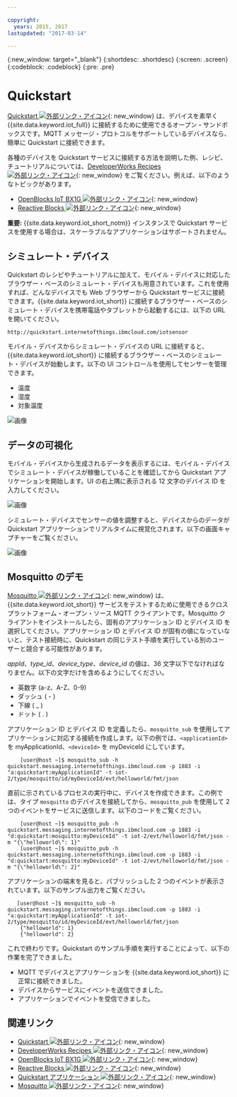 ```yaml
---

copyright:
  years: 2015, 2017
lastupdated: "2017-03-14"

---
```


{:new_window: target="_blank"}
{:shortdesc: .shortdesc}
{:screen: .screen}
{:codeblock: .codeblock}
{:pre: .pre}

# Quickstart

[Quickstart ![外部リンク・アイコン](../../../../icons/launch-glyph.svg "外部リンク・アイコン")](https://quickstart.internetofthings.ibmcloud.com/#/){: new_window} は、デバイスを素早く {{site.data.keyword.iot_full}} に接続するために使用できるオープン・サンドボックスです。MQTT メッセージ・プロトコルをサポートしているデバイスなら、簡単に Quickstart に接続できます。

各種のデバイスを Quickstart サービスに接続する方法を説明した例、レシピ、チュートリアルについては、[DeveloperWorks Recipes ![外部リンク・アイコン](../../../../icons/launch-glyph.svg "外部リンク・アイコン")](https://developer.ibm.com/recipes/){: new_window} をご覧ください。例えば、以下のようなトピックがあります。

- [OpenBlocks IoT BX1G ![外部リンク・アイコン](../../../../icons/launch-glyph.svg "外部リンク・アイコン")](https://developer.ibm.com/recipes/tutorials/openblocks-iot-bx1g-for-iot-foundation-quickstart/){: new_window}
- [Reactive Blocks ![外部リンク・アイコン](../../../../icons/launch-glyph.svg "外部リンク・アイコン")](https://developer.ibm.com/recipes/tutorials/reactive-blocks-and-java-to-iot-foundation-part-1-quickstart/){: new_window}


**重要:** {{site.data.keyword.iot_short_notm}} インスタンスで Quickstart サービスを使用する場合は、スケーラブルなアプリケーションはサポートされません。

## シミュレート・デバイス

Quickstart のレシピやチュートリアルに加えて、モバイル・デバイスに対応したブラウザー・ベースのシミュレート・デバイスも用意されています。これを使用すれば、どんなデバイスでも Web ブラウザーから Quickstart サービスに接続できます。{{site.data.keyword.iot_short}} に接続するブラウザー・ベースのシミュレート・デバイスを携帯電話やタブレットから起動するには、以下の URL を開いてください。

```
http://quickstart.internetofthings.ibmcloud.com/iotsensor
```

モバイル・デバイスからシミュレート・デバイスの URL に接続すると、{{site.data.keyword.iot_short}} に接続するブラウザー・ベースのシミュレート・デバイスが始動します。以下の UI コントロールを使用してセンサーを管理できます。

- 温度
- 湿度
- 対象温度


![画像](iotsensor.png)

## データの可視化

モバイル・デバイスから生成されるデータを表示するには、モバイル・デバイスでシミュレート・デバイスが稼働していることを確認してから Quickstart アプリケーションを開始します。UI の右上隅に表示される 12 文字のデバイス ID を入力してください。

![画像](quickstart.png)

シミュレート・デバイスでセンサーの値を調整すると、デバイスからのデータが Quickstart アプリケーションでリアルタイムに視覚化されます。以下の画面キャプチャーをご覧ください。

![画像](iotsensor_data.png)


## Mosquitto のデモ

[Mosquitto ![外部リンク・アイコン](../../../../icons/launch-glyph.svg "外部リンク・アイコン")](http://mosquitto.org/){: new_window} は、{{site.data.keyword.iot_short}} サービスをテストするために使用できるクロスプラットフォーム・オープン・ソース MQTT クライアントです。Mosquitto クライアントをインストールしたら、固有のアプリケーション ID とデバイス ID を選択してください。アプリケーション ID とデバイス ID が固有の値になっていないと、テスト接続時に、Quickstart の同じテスト手順を実行している別のユーザーと競合する可能性があります。

*appId*、*type_id*、*device_type*、*device_id* の値は、36 文字以下でなければなりません。以下の文字だけを含めるようにしてください。
- 英数字 (a-z、A-Z、0-9)
- ダッシュ ( - )
- 下線 ( _ )
- ドット ( . )

アプリケーション ID とデバイス ID を定義したら、`mosquitto_sub` を使用してアプリケーションに対応する接続を作成します。以下の例では、`<applicationId>` を myApplicationId、`<deviceId>` を myDeviceId にしています。
```
    [user@host ~]$ mosquitto_sub -h quickstart.messaging.internetofthings.ibmcloud.com -p 1883 -i "a:quickstart:myApplicationId" -t iot-2/type/mosquitto/id/myDeviceId/evt/helloworld/fmt/json

```

直前に示されているプロセスの実行中に、デバイスを作成できます。この例では、タイプ `mosquitto` のデバイスを接続してから、`mosquitto_pub` を使用して 2 つのイベントをサービスに送信します。以下のコードをご覧ください。

```
    [user@host ~]$ mosquitto_pub -h quickstart.messaging.internetofthings.ibmcloud.com -p 1883 -i "d:quickstart:mosquitto:myDeviceId" -t iot-2/evt/helloworld/fmt/json -m "{\"helloworld\": 1}"
    [user@host ~]$ mosquitto_pub -h quickstart.messaging.internetofthings.ibmcloud.com -p 1883 -i "d:quickstart:mosquitto:myDeviceId" -t iot-2/evt/helloworld/fmt/json -m "{\"helloworld\": 2}"
```
アプリケーションの端末を見ると、パブリッシュした 2 つのイベントが表示されています。以下のサンプル出力をご覧ください。

```
   [user@host ~]$ mosquitto_sub -h quickstart.messaging.internetofthings.ibmcloud.com -p 1883 -i "a:quickstart:myApplicationId" -t iot-2/type/mosquitto/id/myDeviceId/evt/helloworld/fmt/json
    {"helloworld": 1}
    {"helloworld": 2}
```

これで終わりです。Quickstart のサンプル手順を実行することによって、以下の作業を完了できました。
- MQTT でデバイスとアプリケーションを {{site.data.keyword.iot_short}} に正常に接続できました。
- デバイスからサービスにイベントを送信できました。
- アプリケーションでイベントを受信できました。


## 関連リンク

- [Quickstart ![外部リンク・アイコン](../../../../icons/launch-glyph.svg "外部リンク・アイコン")](https://quickstart.internetofthings.ibmcloud.com){: new_window}
- [DeveloperWorks Recipes ![外部リンク・アイコン](../../../../icons/launch-glyph.svg "外部リンク・アイコン")](https://developer.ibm.com/recipes){: new_window}
- [OpenBlocks IoT BX1G ![外部リンク・アイコン](../../../../icons/launch-glyph.svg "外部リンク・アイコン")](https://developer.ibm.com/recipes/tutorials/openblocks-iot-bx1g-for-iot-foundation-quickstart/){: new_window}
- [Reactive Blocks ![外部リンク・アイコン](../../../../icons/launch-glyph.svg "外部リンク・アイコン")](https://developer.ibm.com/recipes/tutorials/reactive-blocks-and-java-to-iot-foundation-part-1-quickstart/){: new_window}
- [Quickstart アプリケーション ![外部リンク・アイコン](../../../../icons/launch-glyph.svg "外部リンク・アイコン")](http://quickstart.internetofthings.ibmcloud.com){: new_window}
- [Mosquitto ![外部リンク・アイコン](../../../../icons/launch-glyph.svg "外部リンク・アイコン")](http://mosquitto.org/){: new_window}
